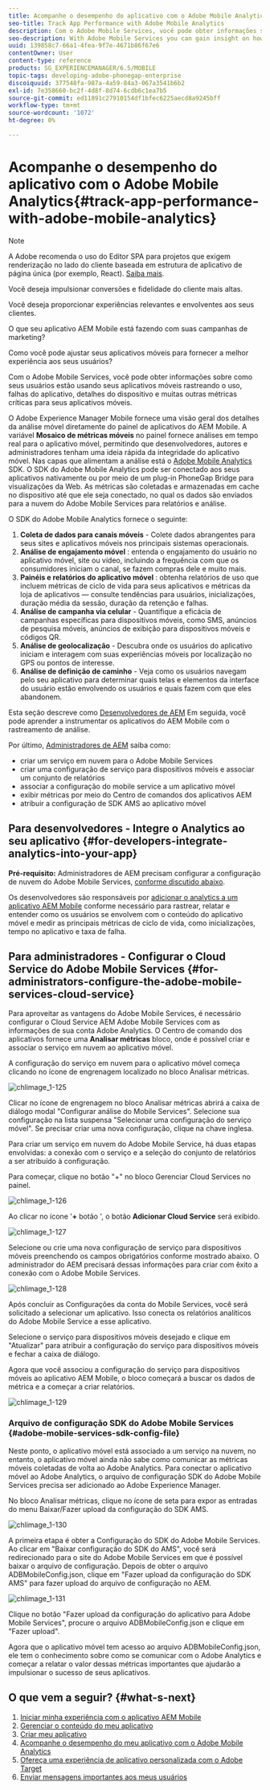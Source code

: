 ```yaml
---
title: Acompanhe o desempenho do aplicativo com o Adobe Mobile Analytics
seo-title: Track App Performance with Adobe Mobile Analytics
description: Com o Adobe Mobile Services, você pode obter informações sobre como seus usuários estão usando seus aplicativos móveis rastreando o uso, falhas do aplicativo, detalhes do dispositivo e muitas outras métricas críticas para seus aplicativos móveis. Siga esta página para saber mais.
seo-description: With Adobe Mobile Services you can gain insight on how your users are using your mobile apps by tracking usage, app crashes, device details and so many other critical metrics for your mobile apps. Follow this page to learn more.
uuid: 139858c7-66a1-4fea-9f7e-4671b86f67e6
contentOwner: User
content-type: reference
products: SG_EXPERIENCEMANAGER/6.5/MOBILE
topic-tags: developing-adobe-phonegap-enterprise
discoiquuid: 377548fa-987a-4a59-84a3-067a3541b6b2
exl-id: 7e358660-bc2f-4d8f-8d74-6cdb6c1ea7b5
source-git-commit: ed11891c27910154df1bfec6225aecd8a9245bff
workflow-type: tm+mt
source-wordcount: '1072'
ht-degree: 0%

---
```


# Acompanhe o desempenho do aplicativo com o Adobe Mobile Analytics{#track-app-performance-with-adobe-mobile-analytics}

>[!NOTE]
>
>A Adobe recomenda o uso do Editor SPA para projetos que exigem renderização no lado do cliente baseada em estrutura de aplicativo de página única (por exemplo, React). [Saiba mais](/help/sites-developing/spa-overview.md).

Você deseja impulsionar conversões e fidelidade do cliente mais altas.

Você deseja proporcionar experiências relevantes e envolventes aos seus clientes.

O que seu aplicativo AEM Mobile está fazendo com suas campanhas de marketing?

Como você pode ajustar seus aplicativos móveis para fornecer a melhor experiência aos seus usuários?

Com o Adobe Mobile Services, você pode obter informações sobre como seus usuários estão usando seus aplicativos móveis rastreando o uso, falhas do aplicativo, detalhes do dispositivo e muitas outras métricas críticas para seus aplicativos móveis.

O Adobe Experience Manager Mobile fornece uma visão geral dos detalhes da análise móvel diretamente do painel de aplicativos do AEM Mobile. A variável **Mosaico de métricas móveis** no painel fornece análises em tempo real para o aplicativo móvel, permitindo que desenvolvedores, autores e administradores tenham uma ideia rápida da integridade do aplicativo móvel. Nas capas que alimentam a análise está o [Adobe Mobile Analytics](https://www.adobe.com/ca/solutions/digital-analytics/mobile-web-apps-analytics.html) SDK. O SDK do Adobe Mobile Analytics pode ser conectado aos seus aplicativos nativamente ou por meio de um plug-in PhoneGap Bridge para visualizações da Web. As métricas são coletadas e armazenadas em cache no dispositivo até que ele seja conectado, no qual os dados são enviados para a nuvem do Adobe Mobile Services para relatórios e análise.

O SDK do Adobe Mobile Analytics fornece o seguinte:

1. **Coleta de dados para canais móveis** - Colete dados abrangentes para seus sites e aplicativos móveis nos principais sistemas operacionais.
1. **Análise de engajamento móvel** : entenda o engajamento do usuário no aplicativo móvel, site ou vídeo, incluindo a frequência com que os consumidores iniciam o canal, se fazem compras dele e muito mais.
1. **Painéis e relatórios do aplicativo móvel** : obtenha relatórios de uso que incluem métricas de ciclo de vida para seus aplicativos e métricas da loja de aplicativos — consulte tendências para usuários, inicializações, duração média da sessão, duração da retenção e falhas.
1. **Análise de campanha via celular** - Quantifique a eficácia de campanhas específicas para dispositivos móveis, como SMS, anúncios de pesquisa móveis, anúncios de exibição para dispositivos móveis e códigos QR.
1. **Análise de geolocalização** - Descubra onde os usuários do aplicativo iniciam e interagem com suas experiências móveis por localização no GPS ou pontos de interesse.
1. **Análise de definição de caminho** - Veja como os usuários navegam pelo seu aplicativo para determinar quais telas e elementos da interface do usuário estão envolvendo os usuários e quais fazem com que eles abandonem.

Esta seção descreve como [Desenvolvedores de AEM](#developers) Em seguida, você pode aprender a instrumentar os aplicativos do AEM Mobile com o rastreamento de análise.

Por último, [Administradores de AEM](#administrators) saiba como:

* criar um serviço em nuvem para o Adobe Mobile Services
* criar uma configuração de serviço para dispositivos móveis e associar um conjunto de relatórios
* associar a configuração do mobile service a um aplicativo móvel
* exibir métricas por meio do Centro de comandos dos aplicativos AEM
* atribuir a configuração de SDK AMS ao aplicativo móvel

## Para desenvolvedores - Integre o Analytics ao seu aplicativo {#for-developers-integrate-analytics-into-your-app}

**Pré-requisito:** Administradores de AEM precisam configurar a configuração de nuvem do Adobe Mobile Services, [conforme discutido abaixo](#amscloudserviceconfig).

Os desenvolvedores são responsáveis por [adicionar o analytics a um aplicativo AEM Mobile](/help/mobile/phonegap-add-analytics-to-apps.md) conforme necessário para rastrear, relatar e entender como os usuários se envolvem com o conteúdo do aplicativo móvel e medir as principais métricas de ciclo de vida, como inicializações, tempo no aplicativo e taxa de falha.

## Para administradores - Configurar o Cloud Service do Adobe Mobile Services {#for-administrators-configure-the-adobe-mobile-services-cloud-service}

Para aproveitar as vantagens do Adobe Mobile Services, é necessário configurar o Cloud Service AEM Adobe Mobile Services com as informações de sua conta Adobe Analytics. O Centro de comando dos aplicativos fornece uma **Analisar métricas** bloco, onde é possível criar e associar o serviço em nuvem ao aplicativo móvel.

A configuração do serviço em nuvem para o aplicativo móvel começa clicando no ícone de engrenagem localizado no bloco Analisar métricas.

![chlimage_1-125](assets/chlimage_1-125.png)

Clicar no ícone de engrenagem no bloco Analisar métricas abrirá a caixa de diálogo modal &quot;Configurar análise do Mobile Services&quot;. Selecione sua configuração na lista suspensa &quot;Selecionar uma configuração do serviço móvel&quot;. Se precisar criar uma nova configuração, clique na chave inglesa.

Para criar um serviço em nuvem do Adobe Mobile Service, há duas etapas envolvidas: a conexão com o serviço e a seleção do conjunto de relatórios a ser atribuído à configuração.

Para começar, clique no botão &quot;+&quot; no bloco Gerenciar Cloud Services no painel.

![chlimage_1-126](assets/chlimage_1-126.png)

Ao clicar no ícone &#39;**+** botão &#39;, o botão **Adicionar Cloud Service** será exibido.

![chlimage_1-127](assets/chlimage_1-127.png)

Selecione ou crie uma nova configuração de serviço para dispositivos móveis preenchendo os campos obrigatórios conforme mostrado abaixo. O administrador do AEM precisará dessas informações para criar com êxito a conexão com o Adobe Mobile Services.

![chlimage_1-128](assets/chlimage_1-128.png)

Após concluir as Configurações da conta do Mobile Services, você será solicitado a selecionar um aplicativo. Isso conecta os relatórios analíticos do Adobe Mobile Service a esse aplicativo.

Selecione o serviço para dispositivos móveis desejado e clique em &quot;Atualizar&quot; para atribuir a configuração do serviço para dispositivos móveis e fechar a caixa de diálogo.

Agora que você associou a configuração do serviço para dispositivos móveis ao aplicativo AEM Mobile, o bloco começará a buscar os dados de métrica e a começar a criar relatórios.

![chlimage_1-129](assets/chlimage_1-129.png)

### Arquivo de configuração SDK do Adobe Mobile Services {#adobe-mobile-services-sdk-config-file}

Neste ponto, o aplicativo móvel está associado a um serviço na nuvem, no entanto, o aplicativo móvel ainda não sabe como comunicar as métricas móveis coletadas de volta ao Adobe Analytics. Para conectar o aplicativo móvel ao Adobe Analytics, o arquivo de configuração SDK do Adobe Mobile Services precisa ser adicionado ao Adobe Experience Manager.

No bloco Analisar métricas, clique no ícone de seta para expor as entradas do menu Baixar/Fazer upload da configuração do SDK AMS.

![chlimage_1-130](assets/chlimage_1-130.png)

A primeira etapa é obter a Configuração do SDK do Adobe Mobile Services. Ao clicar em &quot;Baixar configuração do SDK do AMS&quot;, você será redirecionado para o site do Adobe Mobile Services em que é possível baixar o arquivo de configuração. Depois de obter o arquivo ADBMobileConfig.json, clique em &quot;Fazer upload da configuração do SDK AMS&quot; para fazer upload do arquivo de configuração no AEM.

![chlimage_1-131](assets/chlimage_1-131.png)

Clique no botão &quot;Fazer upload da configuração do aplicativo para Adobe Mobile Services&quot;, procure o arquivo ADBMobileConfig.json e clique em &quot;Fazer upload&quot;.

Agora que o aplicativo móvel tem acesso ao arquivo ADBMobileConfig.json, ele tem o conhecimento sobre como se comunicar com o Adobe Analytics e começar a relatar o valor dessas métricas importantes que ajudarão a impulsionar o sucesso de seus aplicativos.

## O que vem a seguir? {#what-s-next}

1. [Iniciar minha experiência com o aplicativo AEM Mobile](/help/mobile/starting-aem-phonegap-app.md)
1. [Gerenciar o conteúdo do meu aplicativo](/help/mobile/phonegap-manage-app-content.md)
1. [Criar meu aplicativo](/help/mobile/building-app-mobile-phonegap.md)
1. [Acompanhe o desempenho do meu aplicativo com o Adobe Mobile Analytics](/help/mobile/phonegap-intro-to-app-analytics.md)
1. [Ofereça uma experiência de aplicativo personalizada com o Adobe Target](/help/mobile/phonegap-aem-mobile-content-personalization.md)
1. [Enviar mensagens importantes aos meus usuários](/help/mobile/phonegap-push-notifications.md)
